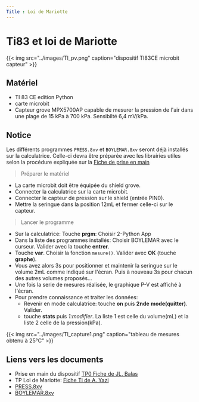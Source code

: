 ```yaml
---
Title : Loi de Mariotte
---
```


# Ti83 et loi de Mariotte

{{< img src="../images/TI_pv.png" caption="dispositif TI83CE microbit capteur" >}}
## Matériel

* TI 83 CE edition Python
* carte microbit
* Capteur grove MPX5700AP capable de mesurer la pression de l'air dans une plage de 15 kPa à 700 kPa. Sensibilté 6,4 mV/kPa.

## Notice
Les différents programmes `PRESS.8xv` et `BOYLEMAR.8xv` seront déjà installés sur la calculatrice. Celle-ci devra être préparée avec les librairies utiles selon la procédure expliquée sur la [Fiche de prise en main](/pdf/SNT_texas/MBpresentation.pdf)

> Préparer le matériel

* La carte microbit doit être équipée du shield grove.
* Connecter la calculatrice sur la carte microbit. 
* Connecter le capteur de pression sur le shield (entrée PIN0).
* Mettre la seringue dans la position 12mL et fermer celle-ci sur le capteur.

> Lancer le programme

* Sur la calculatrice: Touche **prgm**: Choisir 2-Python App
* Dans la liste des programmes installés: Choisir BOYLEMAR avec le curseur. Valider avec la touche **entrer**.
* Touche **var**. Choisir la fonction `mesure()`. Valider avec **OK** (touche **graphe**).
* Vous avez alors 3s pour positionner et maintenir la seringue sur le volume 2mL comme indiqué sur l'écran. Puis à nouveau 3s pour chacun des autres volumes proposés... 
* Une fois la serie de mesures réalisée, le graphique P-V est affiché à l'écran.
* Pour prendre connaissance et traiter les données: 
  * Revenir en mode calculatrice: touche **on** puis **2nde** **mode(quitter)**. Valider.
  * touche **stats** puis *1:modifier*. La liste 1 est celle du volume(mL) et la liste 2 celle de la pression(kPa).

{{< img src="../images/TI_capture1.png" caption="tableau de mesures obtenu à 25°C" >}}
## Liens vers les documents

* Prise en main du dispositif [TP0 Fiche de JL. Balas](/pdf/SNT_texas/MBpresentation.pdf)
* TP Loi de Mariotte: [Fiche Ti de A. Yazi](/pdf/SNT_texas/pression.pdf)
* [PRESS.8xv](/pdf/SNT_texas/PRESS.8xv)
* [BOYLEMAR.8xv](/pdf/SNT_texas/BOYLEMAR.8xv)
